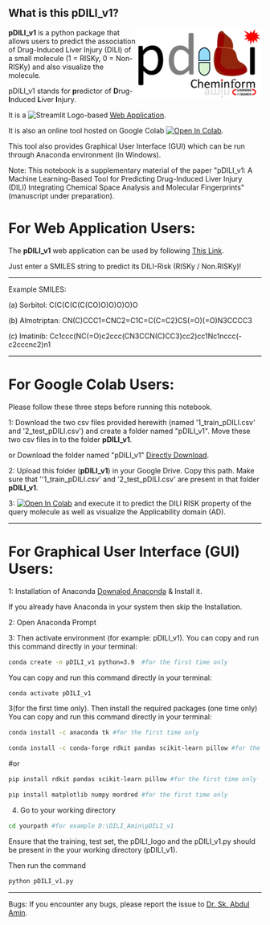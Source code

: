 ## What is this pDILI_v1?

<img src="https://github.com/Amincheminfom/pDILI_v1/blob/main/pDILI_logo.jpg" alt="pDILI Logo" width="250" align="right"/>

**pDILI_v1** is a python package that allows users to predict the association of Drug-Induced Liver Injury (DILI) of a small molecule (1 = RISKy, 0 = Non-RISKy) and also visualize the molecule.

pDILI_v1 stands for **p**redictor of **D**rug-**I**nduced **L**iver **I**njury. 

It is a <img src="https://streamlit.io/images/brand/streamlit-mark-color.svg" alt="Streamlit Logo" width="50"/>-based [Web Application](https://pdiliv1web.streamlit.app/).

It is also an online tool hosted on Google Colab [![Open In Colab](https://colab.research.google.com/assets/colab-badge.svg)](https://colab.research.google.com/drive/1SXPN1QfGngGKRZQgvWPytrfZv8q1TX3N#scrollTo=4SVqxdmO0MQM). 

This tool also provides Graphical User Interface (GUI) which can be run through Anaconda environment (in Windows). 

Note: This notebook is a supplementary material of the paper "pDILI_v1: A Machine Learning-Based Tool for Predicting Drug-Induced Liver Injury (DILI) Integrating Chemical Space Analysis and Molecular Fingerprints" (manuscript under preparation).

# For Web Application Users:
The **pDILI_v1** web application can be used by following [This Link](https://pdiliv1web.streamlit.app/).

Just enter a SMILES string to predict its DILI-Risk (RISKy / Non.RISKy)!

---
Example SMILES:

(a) Sorbitol: C(C(C(C(C(CO)O)O)O)O)O

(b) Almotriptan: CN(C)CCC1=CNC2=C1C=C(C=C2)CS(=O)(=O)N3CCCC3

(c) Imatinib: Cc1ccc(NC(=O)c2ccc(CN3CCN(C)CC3)cc2)cc1Nc1nccc(-c2cccnc2)n1

---
# For Google Colab Users:
Please follow these three steps before running this notebook.

1: Download the two csv files provided herewith (named '1_train_pDILI.csv' and '2_test_pDILI.csv') and create a folder named "pDILI_v1". Move these two csv files in to the folder **pDILI_v1**.

or Download the folder named "pDILI_v1" [Directly Download](https://drive.google.com/drive/u/1/folders/1r1NZOxiNmtwSyYogbYTXuDd7ymN9I_Sc).

2: Upload this folder (**pDILI_v1**) in your Google Drive. Copy this path. Make sure that ''1_train_pDILI.csv' and '2_test_pDILI.csv' are present in that folder **pDILI_v1**.

3: [![Open In Colab](https://colab.research.google.com/assets/colab-badge.svg)](https://colab.research.google.com/drive/1SXPN1QfGngGKRZQgvWPytrfZv8q1TX3N#scrollTo=4SVqxdmO0MQM) and execute it to predict the DILI RISK property of the query molecule as well as visualize the Applicability domain (AD).

---
# For Graphical User Interface (GUI) Users:

1: Installation of Anaconda
[Downalod Anaconda](https://www.anaconda.com/download)  & Install it.

If you already have Anaconda in your system then skip the Installation.

2: Open Anaconda Prompt

3: Then activate environment (for example: pDILI_v1). You can copy and run this command directly in your terminal:

   ```bash
   conda create -n pDILI_v1 python=3.9  #for the first time only
   ```
You can copy and run this command directly in your terminal:

   ```bash
   conda activate pDILI_v1
   ```
3(for the first time only). Then install the required packages (one time only)
You can copy and run this command directly in your terminal:

   ```bash
   conda install -c anaconda tk #for the first time only
   ```
   ```bash
   conda install -c conda-forge rdkit pandas scikit-learn pillow #for the first time only
   ```
#or
   ```bash
   pip install rdkit pandas scikit-learn pillow #for the first time only
   ```
   ```bash
   pip install matplotlib numpy mordred #for the first time only
   ```
4. Go to your working directory

  ```bash
cd yourpath #for example D:\DILI_Amin\pDILI_v1
   ```
Ensure that the training, test set, the pDILI_logo and the pDILI_v1.py should be present in the your working directory (pDILI_v1).

Then run the command
   ```bash
   python pDILI_v1.py
   ```
---
Bugs: If you encounter any bugs, please report the issue to [Dr. Sk. Abdul Amin](mailto:pharmacist.amin@gmail.com).

